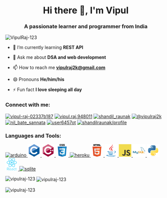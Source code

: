 <h1 align="center">Hi there 👋, I'm Vipul</h1>
<h3 align="center">A passionate learner and programmer from India</h3>

<p align="left"> <img src="https://komarev.com/ghpvc/?username=vipulraj-123&label=Profile%20views&color=0e75b6&style=flat" alt="VipulRaj-123" /> </p>

- 🌱 I’m currently learning **REST API**

- 💬 Ask me about **DSA and web development**

- 📫 How to reach me **vipulraj2k@gmail.com**

- 😄 Pronouns **He/him/his**

- ⚡ Fun fact **I love sleeping all day**

<h3 align="left">Connect with me:</h3>
<p align="left">
<a href="https://linkedin.com/in/vipul-raj-02337b187" target="blank"><img align="center" src="https://raw.githubusercontent.com/rahuldkjain/github-profile-readme-generator/master/src/images/icons/Social/linked-in-alt.svg" alt="vipul-raj-02337b187" height="30" width="40" /></a>
<a href="https://fb.com/vipul.raj.948011" target="blank"><img align="center" src="https://raw.githubusercontent.com/rahuldkjain/github-profile-readme-generator/master/src/images/icons/Social/facebook.svg" alt="vipul.raj.948011" height="30" width="40" /></a>
<a href="https://www.codechef.com/users/shandil_raunak" target="blank"><img align="center" src="https://cdn.jsdelivr.net/npm/simple-icons@3.1.0/icons/codechef.svg" alt="shandil_raunak" height="30" width="40" /></a>
<a href="https://www.hackerrank.com/vipulraj2k" target="blank"><img align="center" src="https://raw.githubusercontent.com/rahuldkjain/github-profile-readme-generator/master/src/images/icons/Social/hackerrank.svg" alt="@vipulraj2k" height="30" width="40" /></a>
<a href="https://codeforces.com/profile/nil_bate_sannata" target="blank"><img align="center" src="https://cdn.jsdelivr.net/npm/simple-icons@3.0.1/icons/codeforces.svg" alt="nil_bate_sannata" height="30" width="40" /></a>
<a href="https://www.leetcode.com/user6457ot" target="blank"><img align="center" src="https://raw.githubusercontent.com/rahuldkjain/github-profile-readme-generator/master/src/images/icons/Social/leet-code.svg" alt="user6457ot" height="30" width="40" /></a>
<a href="https://auth.geeksforgeeks.org/user/shandilraunak/profile" target="blank"><img align="center" src="https://raw.githubusercontent.com/rahuldkjain/github-profile-readme-generator/master/src/images/icons/Social/geeks-for-geeks.svg" alt="shandilraunak/profile" height="30" width="40" /></a>
</p>

<h3 align="left">Languages and Tools:</h3>
<p align="left"> <a href="https://www.arduino.cc/" target="_blank"> <img src="https://cdn.worldvectorlogo.com/logos/arduino-1.svg" alt="arduino" width="40" height="40"/> </a> <a href="https://www.cprogramming.com/" target="_blank"> <img src="https://raw.githubusercontent.com/devicons/devicon/master/icons/c/c-original.svg" alt="c" width="40" height="40"/> </a> <a href="https://www.w3schools.com/cpp/" target="_blank"> <img src="https://raw.githubusercontent.com/devicons/devicon/master/icons/cplusplus/cplusplus-original.svg" alt="cplusplus" width="40" height="40"/> </a> <a href="https://www.w3schools.com/css/" target="_blank"> <img src="https://raw.githubusercontent.com/devicons/devicon/master/icons/css3/css3-original-wordmark.svg" alt="css3" width="40" height="40"/> </a> <a href="https://heroku.com" target="_blank"> <img src="https://www.vectorlogo.zone/logos/heroku/heroku-icon.svg" alt="heroku" width="40" height="40"/> </a> <a href="https://www.w3.org/html/" target="_blank"> <img src="https://raw.githubusercontent.com/devicons/devicon/master/icons/html5/html5-original-wordmark.svg" alt="html5" width="40" height="40"/> </a> <a href="https://www.java.com" target="_blank"> <img src="https://raw.githubusercontent.com/devicons/devicon/master/icons/java/java-original.svg" alt="java" width="40" height="40"/> </a> <a href="https://developer.mozilla.org/en-US/docs/Web/JavaScript" target="_blank"> <img src="https://raw.githubusercontent.com/devicons/devicon/master/icons/javascript/javascript-original.svg" alt="javascript" width="40" height="40"/> </a> <a href="https://www.mysql.com/" target="_blank"> <img src="https://raw.githubusercontent.com/devicons/devicon/master/icons/mysql/mysql-original-wordmark.svg" alt="mysql" width="40" height="40"/> </a> <a href="https://www.python.org" target="_blank"> <img src="https://raw.githubusercontent.com/devicons/devicon/master/icons/python/python-original.svg" alt="python" width="40" height="40"/> </a> <a href="https://reactjs.org/" target="_blank"> <img src="https://raw.githubusercontent.com/devicons/devicon/master/icons/react/react-original-wordmark.svg" alt="react" width="40" height="40"/> </a> <a href="https://www.sqlite.org/" target="_blank"> <img src="https://www.vectorlogo.zone/logos/sqlite/sqlite-icon.svg" alt="sqlite" width="40" height="40"/> </a> </p>

<p><img align="left" src="https://github-readme-stats.vercel.app/api/top-langs?username=vipulraj-123&show_icons=true&locale=en&layout=compact" alt="vipulraj-123" /></p>

<p>&nbsp;<img align="center" src="https://github-readme-stats.vercel.app/api?username=vipulraj-123&show_icons=true&locale=en" alt="vipulraj-123" />

<img align="center" src="https://github-readme-streak-stats.herokuapp.com/?user=vipulraj-123&" alt="vipulraj-123" /></p>
